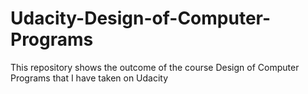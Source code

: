 # Udacity-Design-of-Computer-Programs
This repository shows the outcome of the course Design of Computer Programs that I have taken on Udacity
